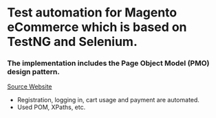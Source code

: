 # Test automation for Magento eCommerce which is based on TestNG and Selenium.
### The implementation includes the Page Object Model (PMO) design pattern.
[Source Website](https://magento.softwaretestingboard.com/)

- Registration, logging in, cart usage and payment are automated.
- Used POM, XPaths, etc.
